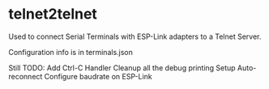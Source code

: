 # telnet2telnet

Used to connect Serial Terminals with ESP-Link adapters to a Telnet Server.

Configuration info is in terminals.json

Still TODO:
    Add Ctrl-C Handler
    Cleanup all the debug printing
    Setup Auto-reconnect
    Configure baudrate on ESP-Link
